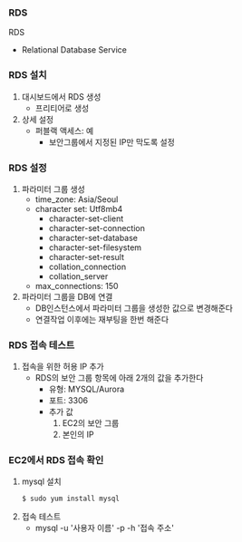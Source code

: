 ### RDS
RDS
- Relational Database Service

### RDS 설치
1. 대시보드에서 RDS 생성
   - 프리티어로 생성
2. 상세 설정
   - 퍼블랙 액세스: 예
      - 보안그룹에서 지정된 IP만 막도록 설정

### RDS 설정
1. 파라미터 그룹 생성
   - time_zone: Asia/Seoul
   - character set: Utf8mb4
      - character-set-client
      - character-set-connection
      - character-set-database
      - character-set-filesystem
      - character-set-result
      - collation_connection
      - collation_server
   - max_connections: 150
2. 파라미터 그룹을 DB에 연결
   - DB인스턴스에서 파라미터 그룹을 생성한 값으로 변경해준다
   - 연결작업 이후에는 재부팅을 한번 해준다

### RDS 접속 테스트
1. 접속을 위한 허용 IP 추가
   - RDS의 보안 그룹 항목에 아래 2개의 값을 추가한다
      - 유형: MYSQL/Aurora
      - 포트: 3306
      - 추가 값
         1. EC2의 보안 그룹
         2. 본인의 IP


### EC2에서 RDS 접속 확인
1. mysql 설치
   ~~~
   $ sudo yum install mysql
   ~~~
2. 접속 테스트
   - mysql -u '사용자 이름' -p -h '접속 주소'
   